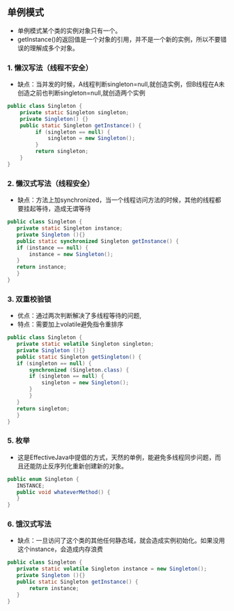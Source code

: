 ## 单例模式

- 单例模式某个类的实例对象只有一个。
- getInstance()的返回值是一个对象的引用，并不是一个新的实例，所以不要错误的理解成多个对象。

### 1. 懒汉写法（线程不安全）
- 缺点：当并发的时候，A线程判断singleton=null,就创造实例，但B线程在A未创造之前也判断singleton=null,就创造两个实例
```java
public class Singleton {
    private static Singleton singleton;
    private Singleton() {}
    public static Singleton getInstance() {
         if (singleton == null) {
             singleton = new Singleton();
         }
         return singleton;
    }
}
```


### 2. 懒汉式写法（线程安全）
- 缺点：方法上加synchronized，当一个线程访问方法的时候，其他的线程都要挂起等待，造成无谓等待
```java
public class Singleton {  
   private static Singleton instance;  
   private Singleton (){}  
   public static synchronized Singleton getInstance() {  
   if (instance == null) {  
       instance = new Singleton();  
   }  
   return instance;  
   }  
}
```


### 3. 双重校验锁
- 优点：通过两次判断解决了多线程等待的问题,
- 特点：需要加上volatile避免指令重排序
```java
public class Singleton {  
   private static volatile Singleton singleton;  
   private Singleton (){}  
   public static Singleton getSingleton() {  
   if (singleton == null) {  
       synchronized (Singleton.class) {  
       if (singleton == null) {  
           singleton = new Singleton();  
       }  
       }  
   }  
   return singleton;  
   }  
}
```

### 5. 枚举
- 这是EffectiveJava中提倡的方式，天然的单例，能避免多线程同步问题，而且还能防止反序列化重新创建新的对象。
```java
public enum Singleton {  
   INSTANCE;  
   public void whateverMethod() {  
   }  
}
```


### 6. 饿汉式写法
- 缺点：一旦访问了这个类的其他任何静态域，就会造成实例初始化。如果没用这个instance，会造成内存浪费
```java
public class Singleton {  
   private static volatile Singleton instance = new Singleton();  
   private Singleton (){}  
   public static Singleton getInstance() {  
       return instance;  
   }  
}
```